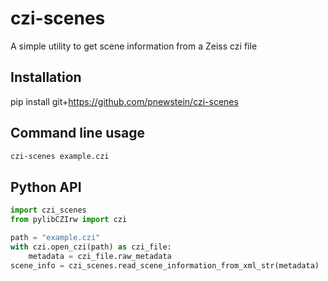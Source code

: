 # czi-scenes

A simple utility to get scene information from a Zeiss czi file

## Installation
pip install git+https://github.com/pnewstein/czi-scenes

## Command line usage
```bash
czi-scenes example.czi
```

## Python API
```python
import czi_scenes
from pylibCZIrw import czi

path = "example.czi"
with czi.open_czi(path) as czi_file:
    metadata = czi_file.raw_metadata
scene_info = czi_scenes.read_scene_information_from_xml_str(metadata)
```
